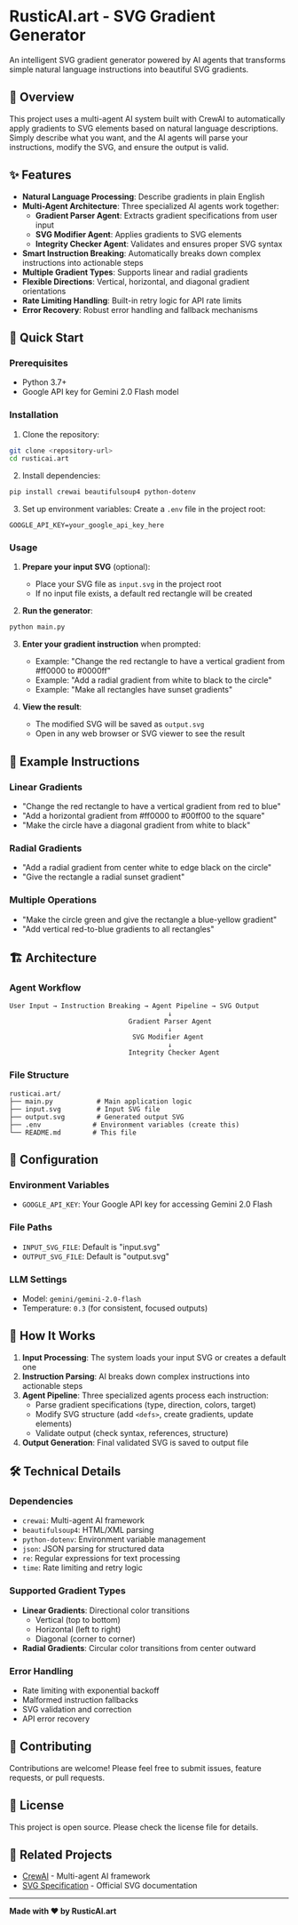 # RusticAI.art - SVG Gradient Generator

An intelligent SVG gradient generator powered by AI agents that transforms simple natural language instructions into beautiful SVG gradients.

## 🎨 Overview

This project uses a multi-agent AI system built with CrewAI to automatically apply gradients to SVG elements based on natural language descriptions. Simply describe what you want, and the AI agents will parse your instructions, modify the SVG, and ensure the output is valid.

## ✨ Features

- **Natural Language Processing**: Describe gradients in plain English
- **Multi-Agent Architecture**: Three specialized AI agents work together:
  - **Gradient Parser Agent**: Extracts gradient specifications from user input
  - **SVG Modifier Agent**: Applies gradients to SVG elements
  - **Integrity Checker Agent**: Validates and ensures proper SVG syntax
- **Smart Instruction Breaking**: Automatically breaks down complex instructions into actionable steps
- **Multiple Gradient Types**: Supports linear and radial gradients
- **Flexible Directions**: Vertical, horizontal, and diagonal gradient orientations
- **Rate Limiting Handling**: Built-in retry logic for API rate limits
- **Error Recovery**: Robust error handling and fallback mechanisms

## 🚀 Quick Start

### Prerequisites

- Python 3.7+
- Google API key for Gemini 2.0 Flash model

### Installation

1. Clone the repository:
```bash
git clone <repository-url>
cd rusticai.art
```

2. Install dependencies:
```bash
pip install crewai beautifulsoup4 python-dotenv
```

3. Set up environment variables:
Create a `.env` file in the project root:
```env
GOOGLE_API_KEY=your_google_api_key_here
```

### Usage

1. **Prepare your input SVG** (optional):
   - Place your SVG file as `input.svg` in the project root
   - If no input file exists, a default red rectangle will be created

2. **Run the generator**:
```bash
python main.py
```

3. **Enter your gradient instruction** when prompted:
   - Example: "Change the red rectangle to have a vertical gradient from #ff0000 to #0000ff"
   - Example: "Add a radial gradient from white to black to the circle"
   - Example: "Make all rectangles have sunset gradients"

4. **View the result**:
   - The modified SVG will be saved as `output.svg`
   - Open in any web browser or SVG viewer to see the result

## 📝 Example Instructions

### Linear Gradients
- "Change the red rectangle to have a vertical gradient from red to blue"
- "Add a horizontal gradient from #ff0000 to #00ff00 to the square"
- "Make the circle have a diagonal gradient from white to black"

### Radial Gradients
- "Add a radial gradient from center white to edge black on the circle"
- "Give the rectangle a radial sunset gradient"

### Multiple Operations
- "Make the circle green and give the rectangle a blue-yellow gradient"
- "Add vertical red-to-blue gradients to all rectangles"

## 🏗️ Architecture

### Agent Workflow
```
User Input → Instruction Breaking → Agent Pipeline → SVG Output
                                        ↓
                              Gradient Parser Agent
                                        ↓
                               SVG Modifier Agent
                                        ↓
                              Integrity Checker Agent
```

### File Structure
```
rusticai.art/
├── main.py           # Main application logic
├── input.svg         # Input SVG file
├── output.svg        # Generated output SVG
├── .env             # Environment variables (create this)
└── README.md        # This file
```

## 🔧 Configuration

### Environment Variables
- `GOOGLE_API_KEY`: Your Google API key for accessing Gemini 2.0 Flash

### File Paths
- `INPUT_SVG_FILE`: Default is "input.svg"
- `OUTPUT_SVG_FILE`: Default is "output.svg"

### LLM Settings
- Model: `gemini/gemini-2.0-flash`
- Temperature: `0.3` (for consistent, focused outputs)

## 🎯 How It Works

1. **Input Processing**: The system loads your input SVG or creates a default one
2. **Instruction Parsing**: AI breaks down complex instructions into actionable steps
3. **Agent Pipeline**: Three specialized agents process each instruction:
   - Parse gradient specifications (type, direction, colors, target)
   - Modify SVG structure (add `<defs>`, create gradients, update elements)
   - Validate output (check syntax, references, structure)
4. **Output Generation**: Final validated SVG is saved to output file

## 🛠️ Technical Details

### Dependencies
- `crewai`: Multi-agent AI framework
- `beautifulsoup4`: HTML/XML parsing
- `python-dotenv`: Environment variable management
- `json`: JSON parsing for structured data
- `re`: Regular expressions for text processing
- `time`: Rate limiting and retry logic

### Supported Gradient Types
- **Linear Gradients**: Directional color transitions
  - Vertical (top to bottom)
  - Horizontal (left to right)
  - Diagonal (corner to corner)
- **Radial Gradients**: Circular color transitions from center outward

### Error Handling
- Rate limiting with exponential backoff
- Malformed instruction fallbacks
- SVG validation and correction
- API error recovery

## 🤝 Contributing

Contributions are welcome! Please feel free to submit issues, feature requests, or pull requests.

## 📄 License

This project is open source. Please check the license file for details.

## 🔗 Related Projects

- [CrewAI](https://github.com/joaomdmoura/crewAI) - Multi-agent AI framework
- [SVG Specification](https://www.w3.org/TR/SVG/) - Official SVG documentation

---

**Made with ❤️ by RusticAI.art** 